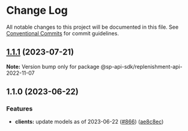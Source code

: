 # Change Log

All notable changes to this project will be documented in this file.
See [Conventional Commits](https://conventionalcommits.org) for commit guidelines.

## [1.1.1](https://github.com/bizon/selling-partner-api-sdk/compare/@sp-api-sdk/replenishment-api-2022-11-07@1.1.0...@sp-api-sdk/replenishment-api-2022-11-07@1.1.1) (2023-07-21)

**Note:** Version bump only for package @sp-api-sdk/replenishment-api-2022-11-07

## 1.1.0 (2023-06-22)

### Features

* **clients:** update models as of 2023-06-22 ([#866](https://github.com/bizon/selling-partner-api-sdk/issues/866)) ([ae8c8ec](https://github.com/bizon/selling-partner-api-sdk/commit/ae8c8ecd48e9a745a761076dd578a921c00a94d4))
